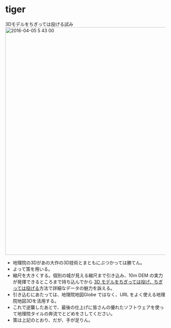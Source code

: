 # tiger
3Dモデルをちぎっては投げる試み
<img width="714" alt="2016-04-05 5 43 00" src="https://cloud.githubusercontent.com/assets/18297/14262610/5abdef9c-faf1-11e5-824f-5cbfeda1b951.png">
- 地理院の3Dがあの大作の3D技術とまともにぶつかっては勝てん。
- よって策を用いる。
- 縮尺を大きくする。個別の城が見える縮尺まで引き込み、10m DEM の実力が発揮できるところまで持ち込んでから <a href="//github.com/hfu/tiger/issues">3D モデルをちぎっては投げ、ちぎっては投げる</a>方法で詳細なデータの魅力を訴える。
- 引き込むにあたっては、地理院地図Globe ではなく、URL をよく使える地理院地図3Dを活用する。
- これで逆襲したあとで、最後の仕上げに皆さんの優れたソフトウェアを使って地理院タイルの奔流でとどめをさしてください。
- 策は上記のとおり、だが、手が足りん。
